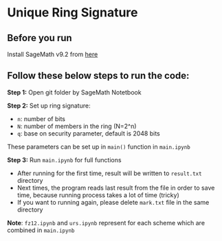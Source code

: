 # Unique Ring Signature

## Before you run
Install SageMath v9.2 from [here](https://www.sagemath.org/download.html)


## Follow these below steps to run the code:
**Step 1:** Open git folder by SageMath Notetbook

**Step 2:** Set up ring signature:
- `n`: number of bits
- `N`: number of members in the ring (N=2^n)
- `q`: base on security parameter, default is 2048 bits

These parameters can be set up in `main()` function in `main.ipynb`

**Step 3:** Run `main.ipynb` for full functions
- After running for the first time, result will be written to `result.txt` directory
- Next times, the program reads last result from the file in order to save time, because running process takes a lot of time (tricky)
- If you want to running again, please delete `mark.txt` file in the same directory

**Note**: `fz12.ipynb` and `urs.ipynb` represent for each scheme which are combined in `main.ipynb`
